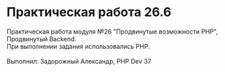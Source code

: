 # **Практическая работа 26.6**

Практическая работа модуля №26 "Продвинутые возможности PHP", Продвинутый Backend.<br>
При выполнении задания использовались PHP.
<br>
<br>
Выполнил: Задорожный Александр, PHP Dev 37